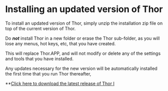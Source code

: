 ﻿Installing an updated version of Thor
===

To install an updated version of Thor, simply unzip the installation zip file on top of the current version of Thor.  

Do ***not*** install Thor in a new folder or erase the Thor sub-folder, as you will lose any menus, hot keys, etc, that you have created.  

This will replace Thor.APP, and will not modify or delete any of the settings and tools that you have installed.  

Any updates necessary for the new version will be automatically installed the first time that you run Thor thereafter,  

**[Click here to download the latest release of Thor I](https://github.com/VFPX/Thor/archive/master.zip)


